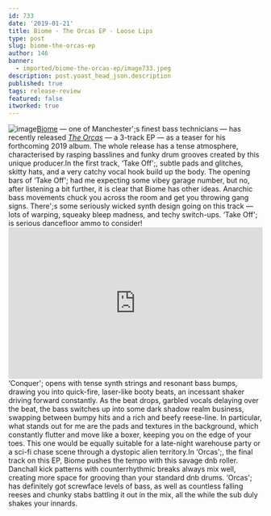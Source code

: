 ```yaml
---
id: 733
date: '2019-01-21'
title: Biome - The Orcas EP - Loose Lips
type: post
slug: biome-the-orcas-ep
author: 146
banner:
  - imported/biome-the-orcas-ep/image733.jpeg
description: post.yoast_head_json.description
published: true
tags: release-review
featured: false
itworked: true
---
```

![image](../imported/biome-the-orcas-ep/image733.jpeg)[Biome](http://www.bandcamp.com/biome) — one of Manchester';s finest bass technicians — has recently released [_The Orcas_](https://biome.bandcamp.com/album/the-orcas) — a 3-track EP — as a teaser for his forthcoming 2019 album. The whole release has a tense atmosphere, characterised by rasping basslines and funky drum grooves created by this unique producer.In the first track, ‘Take Off';, subtle pads and glitches, skitty hats, and a very catchy vocal hook build up the body. The opening bars of ‘Take Off'; had me expecting some vibey garage number, but no, after listening a bit further, it is clear that Biome has other ideas. Anarchic bass movements chuck you across the room and get you throwing gang signs. There';s some seriously wicked synth design going on this track — lots of warping, squeaky bleep madness, and techy switch-ups. ‘Take Off'; is serious dancefloor ammo to consider!<iframe width='100%' height='300' scrolling='no' frameborder='no' allow='autoplay' src='https://bandcamp.com/EmbeddedPlayer/album=1504383449/size=large/bgcol=ffffff/linkcol=0687f5/tracklist=false/artwork=small/transparent=true/'></iframe>‘Conquer'; opens with tense synth strings and resonant bass bumps, drawing you into quick-fire, laser-like booty beats, an incessant shaker driving forward constantly. As the beat drops, garbled vocals delaying over the beat, the bass switches up into some dark shadow realm business, swapping between bumpy hits and a rich and beefy reese-line. In particular, what stands out for me are the pads and textures in the background, which constantly flutter and move like a boxer, keeping you on the edge of your toes. This one would be equally suitable for a late-night warehouse party or a sci-fi chase scene through a dystopic alien territory.In ‘Orcas';, the final track on this EP, Biome pushes the tempo with this savage dnb roller. Danchall kick patterns with counterrhythmic breaks always mix well, creating more space for grooving than your standard dnb drums. ‘Orcas'; has definitely got screwface levels of bass, as well as countless falling reeses and chunky stabs battling it out in the mix, all the while the sub duly shakes your innards.